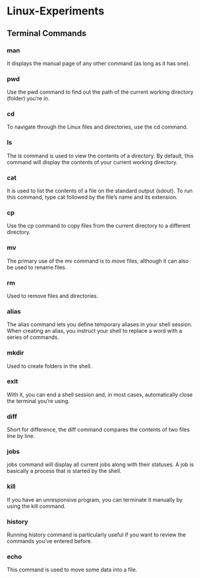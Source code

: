 # Linux-Experiments


## Terminal Commands

### man
It displays the manual page of any other command (as long as it has one).

### pwd
Use the pwd command to find out the path of the current working directory (folder) you’re in.

### cd
To navigate through the Linux files and directories, use the cd command.

### ls
The ls command is used to view the contents of a directory. By default, this command will display the contents of your current working directory.

### cat
It is used to list the contents of a file on the standard output (sdout). To run this command, type cat followed by the file’s name and its extension.

### cp
Use the cp command to copy files from the current directory to a different directory.

### mv
The primary use of the mv command is to move files, although it can also be used to rename files.

### rm
Used to remove files and directories. 

### alias
The alias command lets you define temporary aliases in your shell session. When creating an alias, you instruct your shell to replace a word with a series of commands.

### mkdir
Used to create folders in the shell.

### exit
With it, you can end a shell session and, in most cases, automatically close the terminal you’re using.

### diff
Short for difference, the diff command compares the contents of two files line by line.

### jobs
jobs command will display all current jobs along with their statuses. A job is basically a process that is started by the shell.

### kill
If you have an unresponsive program, you can terminate it manually by using the kill command.

### history
Running history command is particularly useful if you want to review the commands you’ve entered before.

### echo
This command is used to move some data into a file.
